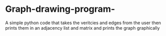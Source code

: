 # Graph-drawing-program-
A simple python code that takes the veritcies and edges from the user then prints them in an adjacency list and matrix and prints the graph graphically 
